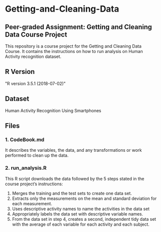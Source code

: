 # Getting-and-Cleaning-Data

## Peer-graded Assignment: Getting and Cleaning Data Course Project
This repository is a course project for the Getting and Cleaning Data Course. It contains the instructions on how to run analysis on Human Activity recognition dataset.

## R Version
"R version 3.5.1 (2018-07-02)"

## Dataset
Human Activity Recognition Using Smartphones

## Files
### 1.  CodeBook.md 
It describes the variables, the data, and any transformations or work performed to clean up the data.

### 2.  run_analysis.R 
This R script downloads the data followed by the 5 steps stated in the course project’s instructions:
1) Merges the training and the test sets to create one data set.
2) Extracts only the measurements on the mean and standard deviation for each measurement.
3) Uses descriptive activity names to name the activities in the data set
4) Appropriately labels the data set with descriptive variable names.
5) From the data set in step 4, creates a second, independent tidy data set with the average of each variable for each activity and each subject.
